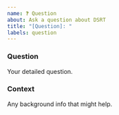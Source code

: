 ```yaml
---
name: ❓ Question
about: Ask a question about DSRT
title: "[Question]: "
labels: question
---
```


### Question
Your detailed question.

### Context
Any background info that might help.
